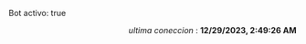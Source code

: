 <p>Bot activo: true</p>
<p align="right"><i>ultima coneccion</i> : <b>12/29/2023, 2:49:26 AM</b></p>

